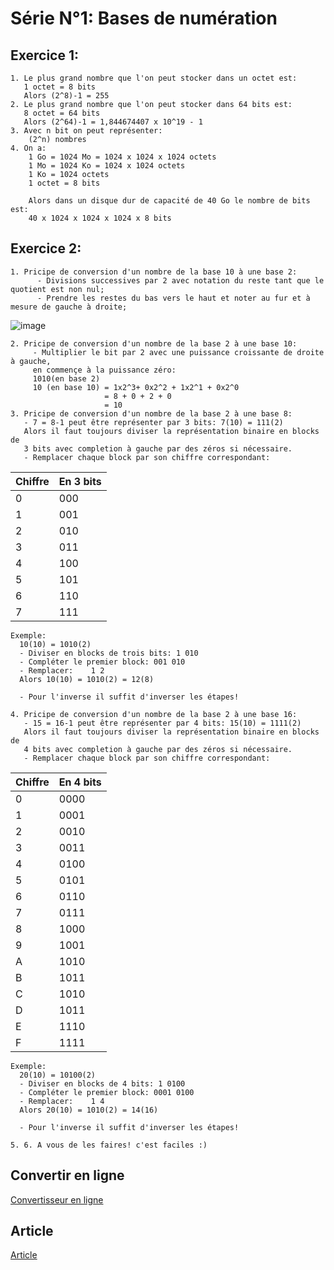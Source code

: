 # Série N°1: Bases de numération
## Exercice 1:
```
1. Le plus grand nombre que l'on peut stocker dans un octet est: 
   1 octet = 8 bits
   Alors (2^8)-1 = 255
2. Le plus grand nombre que l'on peut stocker dans 64 bits est: 
   8 octet = 64 bits
   Alors (2^64)-1 = 1,844674407 x 10^19 - 1
3. Avec n bit on peut représenter:
    (2^n) nombres
4. On a:
    1 Go = 1024 Mo = 1024 x 1024 x 1024 octets
    1 Mo = 1024 Ko = 1024 x 1024 octets
    1 Ko = 1024 octets
    1 octet = 8 bits
    
    Alors dans un disque dur de capacité de 40 Go le nombre de bits est:
    40 x 1024 x 1024 x 1024 x 8 bits
```

## Exercice 2:
```
1. Pricipe de conversion d'un nombre de la base 10 à une base 2:
      - Divisions successives par 2 avec notation du reste tant que le quotient est non nul;
      - Prendre les restes du bas vers le haut et noter au fur et à mesure de gauche à droite;
```
![image](https://github.com/DgrinderHZ/MIP/blob/master/Bases%20de%20num%C3%A9ration/10%20to%202.jpg)
```
2. Pricipe de conversion d'un nombre de la base 2 à une base 10:
     - Multiplier le bit par 2 avec une puissance croissante de droite à gauche,
     en commençe à la puissance zéro:
     1010(en base 2)
     10 (en base 10) = 1x2^3+ 0x2^2 + 1x2^1 + 0x2^0 
                     = 8 + 0 + 2 + 0
                     = 10
3. Pricipe de conversion d'un nombre de la base 2 à une base 8:
   - 7 = 8-1 peut être représenter par 3 bits: 7(10) = 111(2)
   Alors il faut toujours diviser la représentation binaire en blocks de
   3 bits avec completion à gauche par des zéros si nécessaire.
   - Remplacer chaque block par son chiffre correspondant:
```
   Chiffre | En 3 bits
   ------------ | -------------
0 | 000
1 | 001
2 | 010
3 | 011
4 | 100
5 | 101
6 | 110
7 | 111
```
Exemple: 
  10(10) = 1010(2)
  - Diviser en blocks de trois bits: 1 010
  - Compléter le premier block: 001 010
  - Remplacer:    1 2
  Alors 10(10) = 1010(2) = 12(8)
  
  - Pour l'inverse il suffit d'inverser les étapes!
  
4. Pricipe de conversion d'un nombre de la base 2 à une base 16:
   - 15 = 16-1 peut être représenter par 4 bits: 15(10) = 1111(2)
   Alors il faut toujours diviser la représentation binaire en blocks de
   4 bits avec completion à gauche par des zéros si nécessaire.
   - Remplacer chaque block par son chiffre correspondant:
```
   Chiffre | En 4 bits
   ------------ | -------------
0 | 0000
1 | 0001
2 | 0010
3 | 0011
4 | 0100
5 | 0101
6 | 0110
7 | 0111
8 | 1000
9 | 1001
A | 1010
B | 1011
C | 1010
D | 1011
E | 1110
F | 1111
```
Exemple: 
  20(10) = 10100(2)
  - Diviser en blocks de 4 bits: 1 0100
  - Compléter le premier block: 0001 0100
  - Remplacer:    1 4
  Alors 20(10) = 1010(2) = 14(16)
  
  - Pour l'inverse il suffit d'inverser les étapes!
  
5. 6. A vous de les faires! c'est faciles :)
```
## Convertir en ligne
[Convertisseur en ligne](http://www.aly-abbara.com/utilitaires/convertisseur/convertisseur_chiffres.html)
## Article
[Article](https://www.positron-libre.com/cours/electronique/systeme-numeration/conversion-decimal-binaire-hexadecimal.php)
